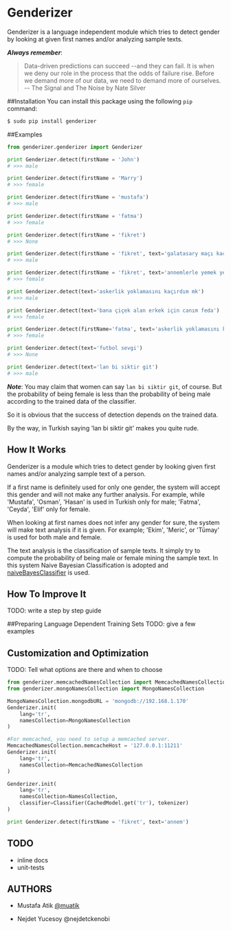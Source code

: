 Genderizer
======================

Genderizer is a language independent module which tries to detect gender by looking at given first names and/or analyzing sample texts. 

***Always remember***:

> Data-driven predictions can succeed --and they can fail. It is when we
> deny our role in the process that the odds of failure rise. Before we
> demand more of our  data, we need to demand more of ourselves.
> -- The Signal and The Noise by Nate Silver

##Installation
You can install this package using the following ```pip``` command:

```sh
$ sudo pip install genderizer
```


##Examples

```python
from genderizer.genderizer import Genderizer

print Genderizer.detect(firstName = 'John')
# >>> male

print Genderizer.detect(firstName = 'Marry')
# >>> female

print Genderizer.detect(firstName = 'mustafa')
# >>> male

print Genderizer.detect(firstName = 'fatma')
# >>> female

print Genderizer.detect(firstName = 'fikret')
# >>> None

print Genderizer.detect(firstName = 'fikret', text='galatasary maçı kaçmaz')
# >>> male

print Genderizer.detect(firstName = 'fikret', text='annemlerle yemek yedik')
# >>> female

print Genderizer.detect(text='askerlik yoklamasını kaçırdım mk')
# >>> male

print Genderizer.detect(text='bana çiçek alan erkek için canım feda')
# >>> female

print Genderizer.detect(firstName='fatma', text='askerlik yoklamasını kaçırdım mk')
# >>> female

print Genderizer.detect(text='futbol sevgi')
# >>> None

print Genderizer.detect(text='lan bi siktir git')
# >>> male

```
***Note***: You may claim that women can say ```lan bi siktir git```, of course. But the probability of being female is less than the probability of being male according to the trained data of the classifier.

So it is obvious that the success of detection depends on the trained data.

By the way, in Turkish saying 'lan bi siktir git' makes you quite rude.


## How It Works
Genderizer is a module which tries to detect gender by looking given first names and/or analyzing sample text of a person. 

If a first name is definitely used for only one gender, the system will accept this gender and will not make any further analysis. For example, while 'Mustafa', 'Osman', 'Hasan' is used in Turkish only for male; 'Fatma', 'Ceyda', 'Elif' only for female.

When looking at first names does not infer any gender for sure, the system will make text analysis if it is given. For example; 'Ekim', 'Meric', or 'Tümay' is used for both male and female.

The text analysis is the classification of sample texts. It simply try to compute the probability of being male or female mining the sample text. In this system Naive Bayesian Classification is adopted and [naiveBayesClassifier][1] is used.

## How To Improve It
TODO: write a step by step guide

##Preparing Language Dependent Training Sets
TODO: give a few examples

## Customization and Optimization
TODO: Tell what options are there and when to choose
```python
from genderizer.memcachedNamesCollection import MemcachedNamesCollection
from genderizer.mongoNamesCollection import MongoNamesCollection

MongoNamesCollection.mongodbURL = 'mongodb://192.168.1.170'
Genderizer.init(
    lang='tr',
    namesCollection=MongoNamesCollection
)

#For memcached, you need to setup a memcached server.
MemcachedNamesCollection.memcacheHost = '127.0.0.1:11211'
Genderizer.init(
    lang='tr',
    namesCollection=MemcachedNamesCollection
)

Genderizer.init(
    lang='tr',
    namesCollection=NamesCollection,
    classifier=Classifier(CachedModel.get('tr'), tokenizer)
)

print Genderizer.detect(firstName = 'fikret', text='annem')

```

## TODO
* inline docs
* unit-tests

## AUTHORS
* Mustafa Atik [@muatik][2]
* Nejdet Yucesoy @nejdetckenobi


  [1]: https://github.com/muatik/naive-bayes-classifier
  [2]: https://twitter.com/muatik2